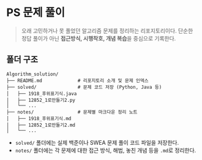 # PS 문제 풀이
> 오래 고민하거나 못 풀었던 알고리즘 문제를 정리하는 리포지토리이다. 단순한 정답 풀이가 아닌 **접근방식, 시행착호, 개념 복습**을 중심으로 기록한다.
  
## 폴더 구조
```
Algorithm_solution/
├── README.md             # 리포지토리 소개 및 문제 인덱스
├── solved/               # 문제 코드 저장 (Python, Java 등)
│   ├── 1918_후위표기식.java
│   ├── 12852_1로만들기2.py
│   └── ...
├── notes/                # 문제별 마크다운 정리 노트
│   ├── 1918_후위표기식.md
│   ├── 12852_1로만들기2.md
│   └── ...
```

- `solved/` 폴더에는 실제 백준이나 SWEA 문제 풀이 코드 파일을 저장한다.
- `notes/` 폴더에는 각 문제에 대한 접근 방식, 해법, 놓친 개념 등을 `.md`로 정리한다.
